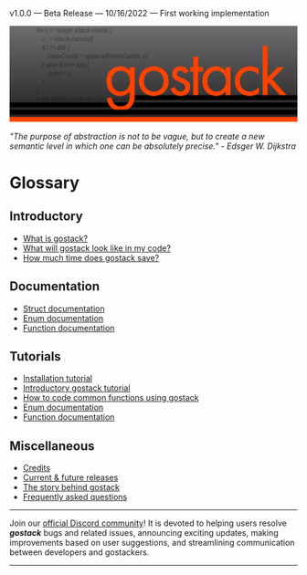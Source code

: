 v1.0.0 — Beta Release — 10/16/2022 — First working implementation

![Banner](images/gostack_Smaller.png)

 *"The purpose of abstraction is not to be vague, but to create a new semantic level in which one can be absolutely precise." - Edsger W. Dijkstra*

 <h1>Glossary</h1>

 <h2>Introductory</h2>

 * [What is gostack?](documentation/introduction.md)
 * [What will gostack look like in my code?](documentation/sampleCode.md)
 * [How much time does gostack save?](documentation/sampleCode.md)

 <h2>Documentation</h2>
 
  * [Struct documentation](documentation/structs.md)
  * [Enum documentation](documentation/enums.md)
  * [Function documentation](documentation/functions.md)

 <h2>Tutorials</h2>
 
  * [Installation tutorial](documentation/installation.md)
  * [Introductory gostack tutorial](tutorials/Bootstrap.go)
  * [How to code common functions using gostack](tutorials/Bootstrap.go)
  * [Enum documentation](documentation/enums.md)
  * [Function documentation](documentation/functions.md)

 <h2>Miscellaneous</h2>
 
  * [Credits](credits/credits.md)
  * [Current & future releases](documentation/releases.md)
  * [The story behind gostack](documentation/story.md)
  * [Frequently asked questions](documentation/faq.md)

---

 Join our [official Discord community](https://discord.gg/NmxxcKBVBU)!  It is devoted to helping users resolve ***gostack*** bugs and related issues, announcing exciting updates, making improvements based on user suggestions, and streamlining communication between developers and gostackers.

 ---